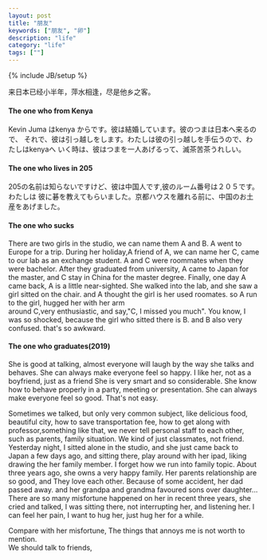 ```yaml
---
layout: post
title: "朋友"
keywords: ["朋友", "卵"]
description: "life"
category: "life"
tags: [""]
---
```

{% include JB/setup %}

来日本已经小半年，萍水相逢，尽是他乡之客。<br />

#### The one who from Kenya

Kevin Juma はkenya からです。彼は結婚しています。彼のつまは日本へ来るので、
それで、彼は引っ越しをします。わたしは彼の引っ越しを手伝うので、わたしはkenyaへ
いく時は、彼はつまを一人あげるって、滅茶苦茶うれしい。　<br />

#### The one who lives in 205
205の名前は知らないですけど、彼は中国人です,彼のルーム番号は２０５です。わたしは
彼に碁を教えてもらいました。京都ハウスを離れる前に、中国のお土産をあげました。<br />

####  The one who sucks

There are two girls in the studio, we can name them A and B. A went to Europe for a trip.
During her holiday,A friend of A, we can name her C, came to our lab as an exchange student. A and C were roommates
when they were bachelor. After they graduated from university, A came to Japan for the master, and C stay in China
for the master degree. Finally, one day A came back, A is a little near-sighted. She walked into the lab, and she saw
a girl sitted on the chair. and A thought the girl is her used roomates. so A run to the girl, hugged her with her arm  
around C,very enthusiastic, and say,"C, I missed you much". You know, I was so shocked, because
the girl who sitted there is B. and B also very confused. that's so awkward.      


#### The one who graduates(2019)
She is good at talking, almost everyone will laugh by the way she talks and behaves. 
She can always make everyone feel so happy. I like her, not as a boyfriend, just as a friend 
She is very smart and so considerable. 
She know how to behave properly in a party, meeting or presentation. She can always make everyone feel so good.
That's not easy. <br />

Sometimes we talked, but only very common subject, like delicious food, beautiful city, how to save transportation
fee, how to get along with professor,something like that, we never tell personal staff to each other, such as parents,
family situation. We kind of just classmates, not friend. Yesterday night, I sitted alone in the studio, and she just 
came back to Japan a few days ago, and sitting there, play around with her ipad, liking drawing the her family member.
I forget how we run into family topic. About three years ago, she owns a very happy family. Her parents relationship 
are so good, and They love each other. Because of some accident, her dad passed away. and her grandpa and grandma favoured
sons over daughter... There are so many misfortune happened on her in recent three years, she cried and talked, I was sitting 
there, not interrupting her, and listening her. I can feel
her pain, I want to hug her, just hug her for a while. <br />

Compare with her misfortune, The things that annoys me is not worth to mention. <br />
We should talk to friends, 

















